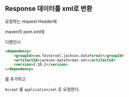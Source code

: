## Response 데이터를 xml로 변환

요청하는 request Header에

maven의 pom.xml에

디펜던시
```xml
<dependency>
    <groupId>com.fasterxml.jackson.dataformat</groupId>
    <artifactId>jackson-dataformat-xml</artifactId>
    <version>2.10.2</version>
</dependency>
```
를 추가하고

`Accept` 를 `application/xml` 로 요청한다.